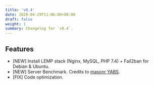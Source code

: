 ```yaml
---
title: 'v0.4'
date: 2020-04-29T11:06:00+08:00
draft: false
weight: 1
summary: Changelog for `v0.4`.
---
```


## Features
* [NEW] Install LEMP stack (Nginx, MySQL, PHP 7.4) + Fail2ban for Debian & Ubuntu.
* [NEW] Server Benchmark. Credits to [masonr YABS](https://github.com/masonr/yet-another-bench-script).
* [FIX] Code optimization.
